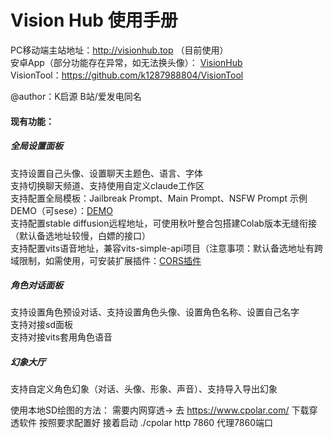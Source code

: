 # Vision Hub 使用手册

PC移动端主站地址：http://visionhub.top （目前使用）\
安卓App（部分功能存在异常，如无法换头像）： <a href="https://github.com/k1287988804/visionhubdocs/releases/download/v1.0.0/VisionHub_1.0.0_release.apk" target="_blank" >VisionHub</a> \
VisionTool：https://github.com/k1287988804/VisionTool

@author：K启源 B站/爱发电同名

#### 现有功能：

##### 全局设置面板 
支持设置自己头像、设置聊天主题色、语言、字体 \
支持切换聊天频道、支持使用自定义claude工作区 \
支持配置全局模板：Jailbreak Prompt、Main Prompt、NSFW Prompt 示例DEMO（可sese）：<a href="https://github.com/k1287988804/visionhubdocs/blob/main/18template.md" target="_black">DEMO</a> \
支持配置stable diffusion远程地址，可使用秋叶整合包搭建Colab版本无缝衔接 （默认备选地址较慢，白嫖的接口） \
支持配置vits语音地址，兼容vits-simple-api项目（注意事项：默认备选地址有跨域限制，如需使用，可安装扩展插件：<a href="https://chrome.google.com/webstore/detail/cors-unblock/lfhmikememgdcahcdlaciloancbhjino" target="_blank">CORS插件</a> 

##### 角色对话面板
支持设置角色预设对话、支持设置角色头像、设置角色名称、设置自己名字 \
支持对接sd面板 \
支持对接vits套用角色语音 

##### 幻象大厅
支持自定义角色幻象（对话、头像、形象、声音）、支持导入导出幻象

使用本地SD绘图的方法：
需要内网穿透->
去 https://www.cpolar.com/ 下载穿透软件 按照要求配置好
接着启动 ./cpolar http 7860  代理7860端口



